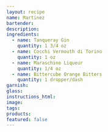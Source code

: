 ```yaml
---
layout: recipe
name: Martinez
bartender:
description:
ingredients:
  - name: Tanqueray Gin
    quantity: 1 3/4 oz
  - name: Cocchi Vermouth di Torino
    quantity: 1 oz
  - name: Maraschino Liqueur
    quantity: 1/4 oz
  - name: Bittercube Orange Bitters
    quantity: 1 dropper/dash
garnish:
glass:
instructions_html:
image:
tags:
products:
featured: false
---
```



